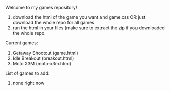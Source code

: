 Welcome to my games repository!

1. download the html of the game you want and game.css OR just download the whole repo for all games
2. run the html in your files (make sure to extract the zip if you downloaded the whole repo.

Current games:
1. Getaway Shootout (game.html)
2. Idle Breakout (breakout.html)
3. Moto X3M (moto-x3m.html)

List of games to add:
1. none right now

